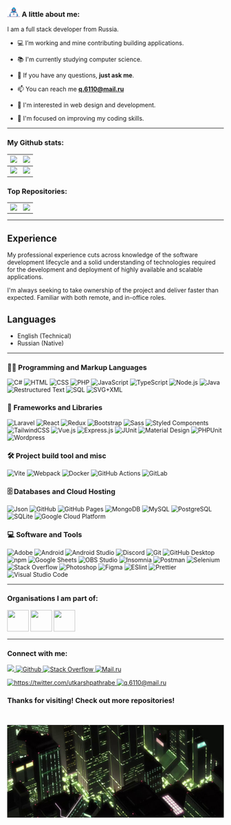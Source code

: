<!--
<picture>
    <source
        srcset="assets/images/sidebar.jpg"
        media="(prefers-color-scheme: dark)"
    />
    <source
        srcset="assets/images/sidebar.jpg"
        media="(prefers-color-scheme: light), (prefers-color-scheme: no-preference)"
    />
    <img src="assets/images/sidebar.jpg" />
</picture>
-->
<!--
<picture>
    <source media="(prefers-color-scheme: dark)" srcset="https://user-images.githubusercontent.com/25423296/163456776-7f95b81a-f1ed-45f7-b7ab-8fa810d529fa.png">
    <img alt="Shows an illustrated sun in light color mode and a moon with stars in dark color mode." src="https://user-images.githubusercontent.com/25423296/163456779-a8556205-d0a5-45e2-ac17-42d089e3c3f8.png">
</picture>
-->

### <a href="#"><img width="30" src="assets/images/dev.gif" alt="developer" /></a> A little about me:

I am a full stack developer from Russia.

- 💻 I’m working and mine contributing building applications.

- 📚 I'm currently studying computer science.

- 💬 If you have any questions, **just ask me**.

- 📫 You can reach me **q.6110@mail.ru**

- 🌵 I'm interested in web design and development.

- 🎯 I'm focused on improving my coding skills.

---

### My Github stats:

<table>
    <thead>
        <tr>
            <th>
                <a href="#">
                    <picture>
                        <source
                            srcset="https://user-images.githubusercontent.com/25423296/163456776-7f95b81a-f1ed-45f7-b7ab-8fa810d529fa.png"
                            media="(prefers-color-scheme: dark)"
                        />
                        <source
                            srcset="https://github-profile-summary-cards.vercel.app/api/cards/profile-details?username=veffo&theme=github&hide_border=true"
                            media="(prefers-color-scheme: light), (prefers-color-scheme: no-preference)"
                        />
                        <img src="https://github-profile-summary-cards.vercel.app/api/cards/profile-details?username=veffo&theme=github&hide_border=true" />
                    </picture>
                </a>
            </th>
            <th>
                <a href="#">
                    <picture>
                        <source
                            srcset="https://user-images.githubusercontent.com/25423296/163456776-7f95b81a-f1ed-45f7-b7ab-8fa810d529fa.png"
                            media="(prefers-color-scheme: dark)"
                        />
                        <source
                            srcset="http://github-profile-summary-cards.vercel.app/api/cards/repos-per-language?username=veffo&theme=github&hide_border=true"
                            media="(prefers-color-scheme: light), (prefers-color-scheme: no-preference)"
                        />
                        <img src="http://github-profile-summary-cards.vercel.app/api/cards/repos-per-language?username=veffo&theme=github&hide_border=true" />
                    </picture>
                </a>
            </th>
        </tr>
    </thead>
    <tbody>
        <tr>
            <td>
                <a href="#">
                    <picture>
                        <source
                            srcset="https://user-images.githubusercontent.com/25423296/163456776-7f95b81a-f1ed-45f7-b7ab-8fa810d529fa.png"
                            media="(prefers-color-scheme: dark)"
                        />
                        <source
                            srcset="https://github-readme-stats.vercel.app/api?username=veffo&bg_color=ffffff&title_color=0366DE&text_color=586069&icon_color=586069&show_icons=true&locale=en&count_private=true&include_all_commits=true&hide_border=true"
                            media="(prefers-color-scheme: light), (prefers-color-scheme: no-preference)"
                        />
                        <img src="https://github-readme-stats.vercel.app/api?username=veffo&bg_color=ffffff&title_color=0366DE&text_color=586069&icon_color=586069&show_icons=true&locale=en&count_private=true&include_all_commits=true&hide_border=true" />
                    </picture>
                </a>
            </td>
            <td>
                <a href="#">
                    <picture>
                        <source
                            srcset="https://user-images.githubusercontent.com/25423296/163456776-7f95b81a-f1ed-45f7-b7ab-8fa810d529fa.png"
                            media="(prefers-color-scheme: dark)"
                        />
                        <source
                            srcset="https://github-readme-stats.vercel.app/api/top-langs?username=veffo&bg_color=ffffff&title_color=0366DE&show_icons=true&locale=en&layout=compact&langs_count=6&hide_border=true"
                            media="(prefers-color-scheme: light), (prefers-color-scheme: no-preference)"
                        />
                        <img src="https://github-readme-stats.vercel.app/api/top-langs?username=veffo&bg_color=ffffff&title_color=0366DE&show_icons=true&locale=en&layout=compact&langs_count=6&hide_border=true" />
                    </picture>
                </a>
            </td>
        </tr>
    </tbody>
</table>

### Top Repositories:

<table>
    <tbody>
        <tr>
            <td>
                <a href="https://github.com/veffo/github-readme-info" target="_blank">
                    <picture>
                        <source
                            srcset="https://user-images.githubusercontent.com/25423296/163456776-7f95b81a-f1ed-45f7-b7ab-8fa810d529fa.png"
                            media="(prefers-color-scheme: dark)"
                        />
                        <source
                            srcset="https://github-readme-stats.vercel.app/api/pin/?username=veffo&repo=veffo&bg_color=ffffff&title_color=0366DE&text_color=586069&icon_color=586069&locale=en&hide_border=true"
                            media="(prefers-color-scheme: light), (prefers-color-scheme: no-preference)"
                        />
                        <img src="https://github-readme-stats.vercel.app/api/pin/?username=veffo&repo=veffo&bg_color=ffffff&title_color=0366DE&text_color=586069&icon_color=586069&locale=en&hide_border=true" />
                    </picture>
                </a>
            </td>
            <td>
                <a href="https://github.com/veffo/Unity-2D-Associative-Array-Limit" target="_blank">
                    <picture>
                        <source
                            srcset="https://user-images.githubusercontent.com/25423296/163456776-7f95b81a-f1ed-45f7-b7ab-8fa810d529fa.png"
                            media="(prefers-color-scheme: dark)"
                        />
                        <source
                            srcset="https://github-readme-stats.vercel.app/api/pin/?username=veffo&repo=Unity-2D-v6-Associative-Array-Limit&bg_color=ffffff&title_color=0366DE&text_color=586069&icon_color=586069&locale=en&hide_border=true"
                            media="(prefers-color-scheme: light), (prefers-color-scheme: no-preference)"
                        />
                        <img src="https://github-readme-stats.vercel.app/api/pin/?username=veffo&repo=Unity-2D-v6-Associative-Array-Limit&bg_color=ffffff&title_color=0366DE&text_color=586069&icon_color=586069&locale=en&hide_border=true" />
                    </picture>
                </a>
            </td>
        </tr>
    </tbody>
</table>

---

## Experience

My professional experience cuts across knowledge of the software development lifecycle and a solid understanding of technologies required for the development and deployment of highly available and scalable applications.

I'm always seeking to take ownership of the project and deliver faster than expected. Familiar with both remote, and in-office roles.

## Languages
- English (Technical)
- Russian (Native)

---

### :woman_technologist: Programming and Markup Languages

<p>
    <img alt="C#" src="https://custom-icon-badges.demolab.com/badge/C%23-68217A.svg?logo=cs2&logoColor=white" />
    <img alt="HTML" src="https://img.shields.io/badge/HTML-E34F26.svg?logo=html5&logoColor=white" />
    <img alt="CSS" src="https://img.shields.io/badge/CSS-1572B6.svg?logo=css3&logoColor=white" />
    <img alt="PHP" src="https://img.shields.io/badge/PHP-777BB4.svg?logo=php&logoColor=white" />
    <img alt="JavaScript" src="https://img.shields.io/badge/JavaScript-F7DF1E.svg?logo=javascript&logoColor=black" />
    <img alt="TypeScript" src="https://img.shields.io/badge/TypeScript-007ACC.svg?logo=typescript&logoColor=white" />
    <img alt="Node.js" src="https://img.shields.io/badge/Node.js-43853D.svg?logo=node.js&logoColor=white" />
    <img alt="Java" src="https://custom-icon-badges.demolab.com/badge/Java-007396.svg?logo=java&logoColor=white" />
    <img alt="Restructured Text" src="https://img.shields.io/badge/Restructured Text-3a4148.svg?logo=readthedocs&logoColor=white" />
    <img alt="SQL" src="https://custom-icon-badges.demolab.com/badge/SQL-025E8C.svg?logo=database&logoColor=white" />
    <img alt="SVG+XML" src="https://img.shields.io/badge/SVG%2BXML-e0982c.svg?logo=svg&logoColor=white" />
</p>

### 🧰 Frameworks and Libraries

<p>
    <img alt="Laravel" src="https://img.shields.io/badge/-Laravel-00599C?style=flat-square&logo=Laravel" />
    <img alt="React" src="https://img.shields.io/badge/-React-45b8d8?style=flat-square&logo=react&logoColor=white" />
    <img alt="Redux" src="https://img.shields.io/badge/-Redux-764ABC?style=flat-square&logo=redux&logoColor=white" />
    <img alt="Bootstrap" src="https://img.shields.io/badge/Bootstrap-7952B3.svg?logo=bootstrap&logoColor=white" />
    <img alt="Sass" src="https://img.shields.io/badge/-Sass-CC6699?style=flat-square&logo=sass&logoColor=white" />
    <img alt="Styled Components" src="https://img.shields.io/badge/-Styled_Components-db7092?style=flat-square&logo=styled-components&logoColor=white" />
    <img alt="TailwindCSS" src="https://img.shields.io/badge/-TailwindCSS-%231a202c?style=flat-square&logo=tailwind-css" />
    <img alt="Vue.js" src="https://img.shields.io/static/v1?label=&message=Vue.js&color=4FC08D&logo=vuedotjs&logoColor=white" />
    <img alt="Express.js" src="https://img.shields.io/badge/Express.js-404d59.svg?logo=express&logoColor=white" />
    <img alt="JUnit" src="https://custom-icon-badges.demolab.com/badge/JUnit-25A162.svg?logo=check-circle&logoColor=white" />
    <img alt="Material Design" src="https://img.shields.io/badge/Material%20Design-0081CB.svg?logo=material-design&logoColor=white" />
    <img alt="PHPUnit" src="https://custom-icon-badges.demolab.com/badge/PHPUnit-366488.svg?logo=test-tube&logoColor=white" />
    <img alt="Wordpress" src="https://img.shields.io/badge/Wordpress-21759B?logo=wordpress&logoColor=white" />
</p>

### 🛠️ Project build tool and misc

<p>
    <img alt="Vite" src="https://img.shields.io/badge/-Vite-%23646CFF?style=flat-square&logo=vite&logoColor=white" />
    <img alt="Webpack" src="https://img.shields.io/badge/-Webpack-2B3A42?style=flat-square&logo=webpack&logoColor=white" />
    <img alt="Docker" src="https://img.shields.io/badge/-Docker-46a2f1?style=flat-square&logo=docker&logoColor=white" />
    <img alt="GitHub Actions" src="https://img.shields.io/badge/-Github_Actions-2088FF?style=flat-square&logo=github-actions&logoColor=white" />
    <img alt="GitLab" src="https://img.shields.io/badge/-GitLab-FCA121?style=flat-square&logo=gitlab" />
</p>

### 🗄️ Databases and Cloud Hosting

<p>
    <img alt="Json" src="https://img.shields.io/badge/json-5E5C5C?style=flat&logo=json&logoColor=white" />
    <img alt="GitHub" src="https://img.shields.io/badge/-GitHub-181717?style=flat-square&logo=github" />
    <img alt="GitHub Pages" src="https://img.shields.io/badge/GitHub%20Pages-327FC7.svg?logo=github&logoColor=white" />
    <img alt="MongoDB" src ="https://img.shields.io/badge/MongoDB-4ea94b.svg?logo=mongodb&logoColor=white" />
    <img alt="MySQL" src="https://img.shields.io/badge/MySQL-F6A113.svg?logo=mysql&logoColor=white" />
    <img alt="PostgreSQL" src ="https://img.shields.io/badge/PostgreSQL-316192.svg?logo=postgresql&logoColor=white" />
    <img alt="SQLite" src ="https://img.shields.io/badge/SQLite-07405e.svg?logo=sqlite&logoColor=white" />
    <img alt="Google Cloud Platform" src="https://img.shields.io/badge/-Google_Cloud_Platform-1a73e8?style=flat-square&logo=google-cloud&logoColor=white" />
</p>

### 💻 Software and Tools

<p>
    <img alt="Adobe" src="https://img.shields.io/badge/Adobe-FF0000.svg?logo=adobe&logoColor=white" />
    <img alt="Android" src="https://img.shields.io/badge/Android-3DDC84?logo=android&logoColor=white" />
    <img alt="Android Studio" src="https://img.shields.io/badge/Android%20Studio-008678.svg?logo=android-studio&logoColor=white" />
    <img alt="Discord" src="https://img.shields.io/badge/-Discord-5865F2.svg?logo=discord&logoColor=white" />
    <img alt="Git" src="https://img.shields.io/badge/Git-F05033.svg?logo=git&logoColor=white" />
    <img alt="GitHub Desktop" src="https://img.shields.io/badge/GitHub%20Desktop-8034A9.svg?logo=github&logoColor=white" />
    <img alt="npm" src="https://img.shields.io/badge/-NPM-CB3837?style=flat-square&logo=npm&logoColor=white" />
    <img alt="Google Sheets" src="https://img.shields.io/badge/Sheets-34A853.svg?logo=google%20sheets&logoColor=white" />
    <img alt="OBS Studio" src="https://img.shields.io/badge/-OBS-302E31?logo=obs-studio&logoColor=white" />
    <img alt="Insomnia" src="https://img.shields.io/badge/-Insomnia-5849BE?style=flat-square&logo=insomnia&logoColor=white" />
    <img alt="Postman" src="https://img.shields.io/badge/Postman-FF6C37?logo=postman&logoColor=white" />
    <img alt="Selenium" src="https://img.shields.io/static/v1?label=&message=Selenium&color=43B02A&logo=selenium&logoColor=white" />
    <img alt="Stack Overflow" src="https://img.shields.io/badge/-Stack%20Overflow-FE7A16?logo=stack-overflow&logoColor=white" />
    <img alt="Photoshop" src="https://img.shields.io/badge/Adobe%20Photoshop-31A8FF?style=flat&logo=Adobe%20Photoshop&logoColor=black" />
    <img alt="Figma" src="https://img.shields.io/badge/Figma-F24E1E?style=flat&logo=figma&logoColor=white" />
    <img alt="ESlint" src="https://img.shields.io/badge/-ESLint-%234B32C3?style=flat-square&logo=eslint" />
    <img alt="Prettier" src="https://img.shields.io/badge/-Prettier-%23F7B93E?style=flat-square&logo=prettier&logoColor=ffffff" />
    <img alt="Visual Studio Code" src="https://img.shields.io/badge/Visual%20Studio%20Code-0078d7.svg?logo=visual-studio-code&logoColor=white" />
</p>

---

### Organisations I am part of:

<p>
    <img width= "50" height= "50" src= "https://avatars.githubusercontent.com/u/66388388?s=88&v=4" />
    <img width= "50" height= "50" src= "https://avatars.githubusercontent.com/u/35373879?s=60&v=4" />
    <img width= "50" height= "50" src= "https://avatars.githubusercontent.com/u/87652881?s=200&v=4" />
</p>

---

### Connect with me:

<p>
    <a href="https://t.me/moepoi" target="_blank">
        <img src="https://img.shields.io/badge/Telegram-%40moepoi-28a8ea" />
    </a>
    <a href="#">
        <img alt="Github" src="http://img.shields.io/badge/-@veffo-black?style=flat-square&logo=github&link=https://github.com/Defcon27/" />
    </a>
    <a href="#">
        <img alt="Stack Overflow" src="https://img.shields.io/badge/-Stack%20Overflow-FE7A16?logo=stack-overflow&logoColor=white" />
    </a>
    <a href="#">
        <img alt="Mail.ru" src="https://img.shields.io/badge/-Mail.ru-d14836?style=flat-square&logo=Gmail&logoColor=white&link=mailto:q.6110@mail.ru" />
    </a>
</p>

<p>
    <a href="https://twitter.com/utkarshpathrabe" target="_blank">
        <img width="30" height="30" src="https://www.vectorlogo.zone/logos/twitter/twitter-official.svg" alt="https://twitter.com/utkarshpathrabe" />
    </a>
    <a href="mailto:q.6110@mail.ru">
        <img width="30" height="30" src="https://www.vectorlogo.zone/logos/gmail/gmail-icon.svg" alt="q.6110@mail.ru" />
    </a>
</p>

<!--
<p align="center">This <i>README</i> file is generated <b>every 3 hours</b>!</br>Last refresh: Friday, 20 December, 01:03 CET<br /><a href="https://medium.com/@th.guibert/how-to-create-a-self-updating-readme-md-for-your-github-profile-f8b05744ca91">Create your own here!</a></p>
-->

### Thanks for visiting! Check out more repositories!

<br />

<p>
    <img alt="Json" src="assets/images/footer.jpg" />
</p>
